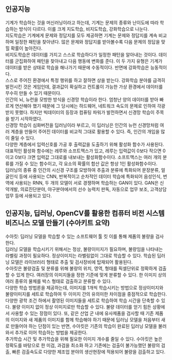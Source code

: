 인공지능
------
기계가 학습하는 것을 머신러닝이라고 하는데, 기계는 문제의 종류와 난이도에 따라 학습하는 방식이 다르다. 이를 크게 지도학습, 비지도학습, 강화학습으로 나눈다.    
지도학습은 기계에게 문제와 정답지를 모두 제공하면 기계는 문제와 정답지를 계속 비교하며 일정한 패턴을 찾아낸다. 많은 문제와 정답지를 받아볼수록 다음 문제의 정답을 맞힐 확률이 높아진다.    
비지도학습은 데이터를 가지고 스스로 학습하다가 일정한 패턴을 알아내는 것이다. 데이터를 군집화하여 패턴을 찾아내고 다음 행동에 변화를 준다. 이 두 가지 유형은 기계가 데이터를 받은 상태로 학습을 해나가기 때문에 수동적이다. 반면에 강화학습은 능동적이다.    
스스로 주어진 환경에서 특정 행위를 하고 잘하면 상을 받는다. 강화학습 분야를 급격히 발전시킨 것은 게임인데, 결과값이 확실하고 컨트롤이 가능한 가상 환경에서 데이터를 무수히 만들 수 있기 때문이다.    
인간의 뇌, 뉴런을 모방한 방식을 신경망 학습이라 한다. 엄청난 양의 데이터를 받아 빠르게 연산해야 했기 때문에 그 당시에는 하드웨어, 네트워크 속도의 문제로 인하여 각광받지 못했다. 하지만 빅데이터의 등장과 컴퓨팅 파워가 발전하면서 신경망 학습이 주목을 받기 시작하였다.    
신경망 학습이 심화버전을 딥러닝이라 부르고, 이 딥러닝은 인간의 뉴런 신경망처럼 여러 계층을 만들어 주어진 데이터를 비교적 그대로 활용할 수 있다. 즉, 인간의 개입을 많이 줄일 수 있다.    
다양한 계층에서 입력신호를 가공 후 출력값을 도출하기 위해 활성화 함수가 사용된다. 대표적인 활성화 함수에는 레루와 소프트맥스가 있고, 레루는 입력값이 0보다 작으면 0이고 0보다 크면 입력값 그대로를 내보내는 활성화함수이다. 소프트맥스는 여러 개의 분류를 가질 수 있는 함수이고, 각 요소의 확률의 합산 값은 항상 1인 활성화함수이다.   
딥러닝의 종류 중 인간의 시신경 구조를 모방하여 추출과 분류에 특화되어 문장분류, 얼굴인식 등에 사용되는 CNN, 반복적이고 순차적인 데이터 학습에 특화되어 음성인식, 번역에 사용되는 RNN, 두 개의 모델이 서로 경쟁하며 학습하는 GAN이 있다. GAN은 신약개발, 의료진단분야, 야구분야에서의 선수 능력치 판독, 자동으로 업무 보조, 고객상담업무 등에 사용되고 있다.   

인공지능, 딥러닝, OpenCV를 활용한 컴퓨터 비전 시스템 비즈니스 모델 만들기 (수아키트 요약)
-----
수아킷: 딥러닝 모델을 학습할 수 있는 소프트웨어 툴 킷
이를 통해 제품의 불량을 검사한다.    
딥러닝 모델을 학습시키기 위해서는 정상, 불량이미지가 필요하며, 불량임을 나타내는 라벨링 과정이 필요하다. 정상이미지는 라벨링없이 그대로 학습할 수 있다. 학습된 딥러닝 모델은 라이브러리 형태로 추출 및 검사장비에 탑재되어 활용된다.    
수아킷은 불량검출 및 분류를 위해 불량의 위치, 영역, 형태를 픽셀단위로 정확하게 검출할 수 있게 한다. 여러장의 이미지들을 정한 기준에 맞게 분류할 수 있다. 한 이미지 상의 여러 종류의 물체를 박스 형태로 검출하고 분류할 수 있다.    
다양한 학습 방법론을 제공하는데, 이미지를 1개씩 학습시키는 방법으로 정상이미지와 불량이미지를 세트로 학습하여 두 이미지 간의 유의미한 차이점을 중점적으로 학습한다. 다양한 광학 조건 하에서 촬영된 이미지들을 세트로 학습하여 학습 시간을 단축할 수 있다. 불량 이미지 없이 정상 이미지로만 학습할 수 있다. 불량 데이터를 얻기 힘든 상황에서 사용할 수 있는 장점이 있다. 또, 같은 산업 군 내에 유사제품을 검사할 때 기존 제품의 이미지와 새 제품의 이미지를 함께 학습해야 하기 때문에 딥러닝 모델을 처음부터 새로 만들어야 하는 단점이 있는 반면, 수아킷은 기존의 학습이 완료된 딥러닝 모델을 불러와서 추가로 이어 학습하는 방법을 제공한다.    
추가학습 시간 및 추가학습을 위해 필요한 이미지 개수를 줄일 수 있다. 수아킷은 높은 정확도를 바탕으로 한 미검, 과검을 최소화 하고 기존에는 검출이 불가능했던 불량의 검출, 빠른 검출속도로 다양한 제조업 분야의 생산현장에 적용되어 불량을 검출하고 있다. 

